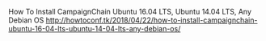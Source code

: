 
How To Install CampaignChain Ubuntu 16.04 LTS, Ubuntu 14.04 LTS, Any Debian OS
http://howtoconf.tk/2018/04/22/how-to-install-campaignchain-ubuntu-16-04-lts-ubuntu-14-04-lts-any-debian-os/
